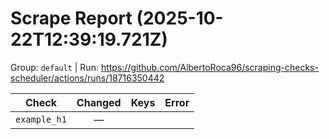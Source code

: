 # Scrape Report (2025-10-22T12:39:19.721Z)

Group: `default`  |  Run: https://github.com/AlbertoRoca96/scraping-checks-scheduler/actions/runs/18716350442

| Check | Changed | Keys | Error |
|---|:---:|:--|:--|
| `example_h1` | — |  |  |
